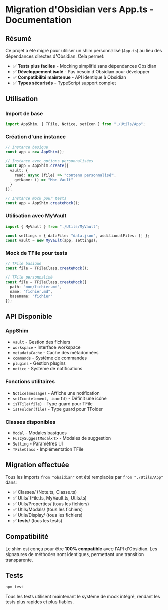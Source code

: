 # Migration d'Obsidian vers App.ts - Documentation

## Résumé

Ce projet a été migré pour utiliser un shim personnalisé (`App.ts`) au lieu des dépendances directes d'Obsidian. Cela permet:

- ✅ **Tests plus faciles** - Mocking simplifié sans dépendances Obsidian
- ✅ **Développement isolé** - Pas besoin d'Obsidian pour développer
- ✅ **Compatibilité maintenue** - API identique à Obsidian
- ✅ **Types sécurisés** - TypeScript support complet

## Utilisation

### Import de base

```typescript
import AppShim, { TFile, Notice, setIcon } from "./Utils/App";
```

### Création d'une instance

```typescript
// Instance basique
const app = new AppShim();

// Instance avec options personnalisées
const app = AppShim.create({
  vault: {
    read: async (file) => "contenu personnalisé",
    getName: () => "Mon Vault"
  }
});

// Instance mock pour tests
const app = AppShim.createMock();
```

### Utilisation avec MyVault

```typescript
import { MyVault } from "./Utils/MyVault";

const settings = { dataFile: "data.json", additionalFiles: [] };
const vault = new MyVault(app, settings);
```

### Mock de TFile pour tests

```typescript
// TFile basique
const file = TFileClass.createMock();

// TFile personnalisé
const file = TFileClass.createMock({
  path: "mon/fichier.md",
  name: "fichier.md",
  basename: "fichier"
});
```

## API Disponible

### AppShim

- `vault` - Gestion des fichiers
- `workspace` - Interface workspace
- `metadataCache` - Cache des métadonnées
- `commands` - Système de commandes
- `plugins` - Gestion plugins
- `notice` - Système de notifications

### Fonctions utilitaires

- `Notice(message)` - Affiche une notification
- `setIcon(element, iconId)` - Définit une icône
- `isTFile(file)` - Type guard pour TFile
- `isTFolder(file)` - Type guard pour TFolder

### Classes disponibles

- `Modal` - Modales basiques
- `FuzzySuggestModal<T>` - Modales de suggestion
- `Setting` - Paramètres UI
- `TFileClass` - Implémentation TFile

## Migration effectuée

Tous les imports `from "obsidian"` ont été remplacés par `from "./Utils/App"` dans:

- ✅ Classes/ (Note.ts, Classe.ts)
- ✅ Utils/ (File.ts, MyVault.ts, Utils.ts)
- ✅ Utils/Properties/ (tous les fichiers)
- ✅ Utils/Modals/ (tous les fichiers)
- ✅ Utils/Display/ (tous les fichiers)
- ✅ __tests__/ (tous les tests)

## Compatibilité

Le shim est conçu pour être **100% compatible** avec l'API d'Obsidian. Les signatures de méthodes sont identiques, permettant une transition transparente.

## Tests

```bash
npm test
```

Tous les tests utilisent maintenant le système de mock intégré, rendant les tests plus rapides et plus fiables.